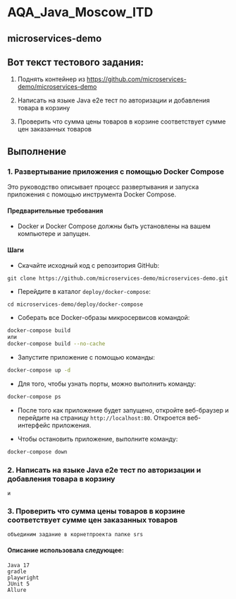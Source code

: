 # AQA_Java_Moscow_ITD
## microservices-demo

## Вот текст тестового задания:

1. Поднять контейнер из https://github.com/microservices-demo/microservices-demo

2. Написать на языке Java e2e тест по авторизации и добавления товара в корзину

3. Проверить что сумма цены товаров в корзине соответствует сумме цен заказанных товаров

## Выполнение
### 1. Развертывание приложения с помощью Docker Compose
Это руководство описывает процесс развертывания и запуска приложения с помощью инструмента Docker Compose.
#### Предварительные требования
* Docker и Docker Compose должны быть установлены на вашем компьютере и запущен.
#### Шаги
* Скачайте исходный код с репозитория GitHub:
```
git clone https://github.com/microservices-demo/microservices-demo.git
```
* Перейдите в каталог `deploy/docker-compose`:
```
cd microservices-demo/deploy/docker-compose
```
* Соберать все Docker-образы микросервисов командой:
```sh
docker-compose build
или
docker-compose build --no-cache
```
* Запустите приложение с помощью команды:
```sh
docker-compose up -d
```
* Для того, чтобы узнать порты, можно выполнить команду:
```sh
docker-compose ps
```
* После того как приложение будет запущено, откройте веб-браузер и перейдите на страницу `http://localhost:80`. Откроется веб-интерфейс приложения.

* Чтобы остановить приложение, выполните команду:
```sh
docker-compose down
```

### 2. Написать на языке Java e2e тест по авторизации и добавления товара в корзину
    и
### 3. Проверить что сумма цены товаров в корзине соответствует сумме цен заказанных товаров
    объединим задание в корнетпроекта папке srs

#### Описание использовала следующее:
    Java 17
    gradle
    playwright
    JUnit 5
    Allure

